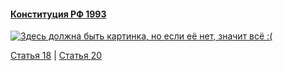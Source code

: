 #### [Конституция РФ 1993](https://lalawland.github.io/eurasia/russia/const)

[![Здесь должна быть картинка, но если её нет, значит всё :(](https://sun9-west.userapi.com/sun9-4/s/v1/ig2/nr-quFiV_bPVvS5Z7AbumvcPf3O_VY7kn8HsLnDt0U9x4ELmGWbi8deRF0_Rkn6FQzTRhmwA68jg_6R2-cIzhtGb.jpg?size=1280x720&quality=95&type=album)](https://sun9-west.userapi.com/sun9-4/s/v1/ig2/nr-quFiV_bPVvS5Z7AbumvcPf3O_VY7kn8HsLnDt0U9x4ELmGWbi8deRF0_Rkn6FQzTRhmwA68jg_6R2-cIzhtGb.jpg?size=1280x720&quality=95&type=album)

[Статья 18](https://lalawland.github.io/eurasia/russia/const/art18) | [Статья 20](https://lalawland.github.io/eurasia/russia/const/art20)
